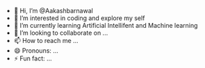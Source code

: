 - 👋 Hi, I’m @Aakashbarnawal
- 👀 I’m interested in coding and explore my self
- 🌱 I’m currently learning Artificial Intellifent and Machine learning
- 💞️ I’m looking to collaborate on ...
- 📫 How to reach me ...
- 😄 Pronouns: ...
- ⚡ Fun fact: ...

<!---
Aakashbarnawal/Aakashbarnawal is a ✨ special ✨ repository because its `README.md` (this file) appears on your GitHub profile.
You can click the Preview link to take a look at your changes.
--->
